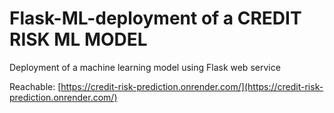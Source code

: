 # Flask-ML-deployment of a CREDIT RISK ML MODEL
 Deployment of a machine learning model using Flask web service

 Reachable: [https://credit-risk-prediction.onrender.com/](https://credit-risk-prediction.onrender.com/)
